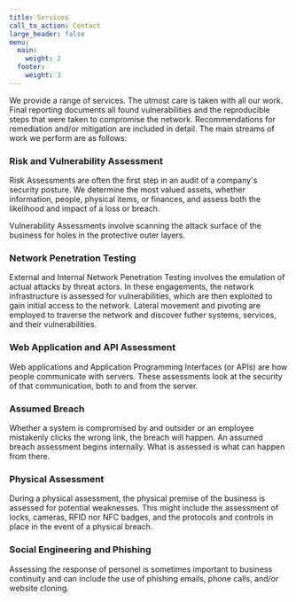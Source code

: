 ```yaml
---
title: Services
call_to_action: Contact
large_header: false
menu:
  main:
    weight: 2
  footer:
    weight: 3
---
```


We provide a range of services. The utmost care is taken with all our work. Final reporting documents all found vulnerabilities and the reproducible steps that were taken to compromise the network. Recommendations for remediation and/or mitigation are included in detail. The main streams of work we perform are as follows:

### Risk and Vulnerability Assessment
Risk Assessments are often the first step in an audit of a company's security posture. We determine the most valued assets, whether information, people, physical items, or finances, and assess both the likelihood and impact of a loss or breach.

Vulnerability Assessments involve scanning the attack surface of the business for holes in the protective outer layers.

### Network Penetration Testing
External and Internal Network Penetration Testing involves the emulation of actual attacks by threat actors. In these engagements, the network infrastructure is assessed for vulnerabilities, which are then exploited to gain initial access to the network. Lateral movement and pivoting are employed to traverse the network and discover futher systems, services, and their vulnerabilities.


### Web Application and API Assessment
Web applications and Application Programming Interfaces (or APIs) are how people communicate with servers. These assessments look at the security of that communication, both to and from the server.


### Assumed Breach
Whether a system is compromised by and outsider or an employee mistakenly clicks the wrong link, the breach will happen. An assumed breach assessment begins internally. What is assessed is what can happen from there.

### Physical Assessment
During a physical assessment, the physical premise of the business is assessed for potential weaknesses. This might include the assessment of locks, cameras, RFID nor NFC badges, and the protocols and controls in place in the event of a physical breach.

### Social Engineering and Phishing
Assessing the response of personel is sometimes important to business continuity and can include the use of phishing emails, phone calls, and/or website cloning.
